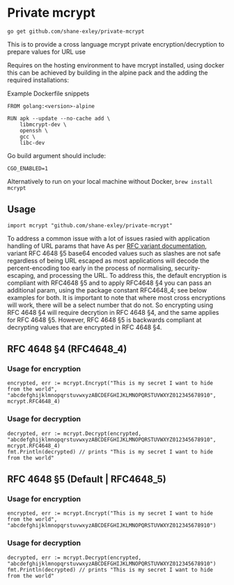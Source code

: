 # Private mcrypt

`go get github.com/shane-exley/private-mcrypt`

This is to provide a cross language mcrypt private encryption/decryption to prepare values for URL use

Requires on the hosting environment to have mcrypt installed, using docker this can be achieved by building in the alpine pack and the adding the required installations:

Example Dockerfile snippets
```
FROM golang:<version>-alpine

RUN apk --update --no-cache add \
    libmcrypt-dev \
    openssh \
    gcc \
    libc-dev
```
Go build argument should include:
```
CGO_ENABLED=1
```

Alternatively to run on your local machine without Docker, `brew install mcrypt`

## Usage

```
import mcrypt "github.com/shane-exley/private-mcrypt"
```

To address a common issue with a lot of issues rasied with application handling of URL params that have
As per [RFC variant documentation](https://en.wikipedia.org/wiki/Base64#Variants_summary_table), variant RFC 4648 §5 base64 encoded values such as slashes are not safe regardless of being URL escaped as most applications will decode the percent-encoding too early in the process of normalising, security-escaping, and processing the URL. To address this, the default encryption is compliant with RFC4648 §5 and to apply RFC4648 §4 you can pass an additional param, using the package constant RFC4648_4; see below examples for both. It is important to note that where most cross encryptions will work, there will be a select number that do not. So encrypting using RFC 4648 §4 will require decrytion in RFC 4648 §4, and the same applies for RFC 4648 §5. However, RFC 4648 §5 is backwards compliant at decrypting values that are encrypted in RFC 4648 §4.

## RFC 4648 §4 (RFC4648_4)

### Usage for encryption

```
encrypted, err := mcrypt.Encrypt("This is my secret I want to hide from the world", "abcdefghijklmnopqrstuvwxyzABCDEFGHIJKLMNOPQRSTUVWXYZ012345678910", mcrypt.RFC4648_4)
```

### Usage for decryption

```
decrypted, err := mcrypt.Decrypt(encrypted, "abcdefghijklmnopqrstuvwxyzABCDEFGHIJKLMNOPQRSTUVWXYZ012345678910", mcrypt.RFC4648_4)
fmt.Println(decrypted) // prints "This is my secret I want to hide from the world"
```

## RFC 4648 §5 (Default | RFC4648_5)

### Usage for encryption

```
encrypted, err := mcrypt.Encrypt("This is my secret I want to hide from the world", "abcdefghijklmnopqrstuvwxyzABCDEFGHIJKLMNOPQRSTUVWXYZ012345678910")
```

### Usage for decryption

```
decrypted, err := mcrypt.Decrypt(encrypted, "abcdefghijklmnopqrstuvwxyzABCDEFGHIJKLMNOPQRSTUVWXYZ012345678910")
fmt.Println(decrypted) // prints "This is my secret I want to hide from the world"
```
